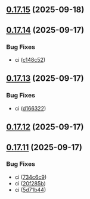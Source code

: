 ## [0.17.15](https://github.com/Carmentis/carmentis-wallet-extension/compare/v0.17.14...v0.17.15) (2025-09-18)

## [0.17.14](https://github.com/Carmentis/carmentis-wallet-extension/compare/v0.17.13...v0.17.14) (2025-09-17)


### Bug Fixes

* ci ([c148c52](https://github.com/Carmentis/carmentis-wallet-extension/commit/c148c526de0295ff919ce6aa65b4f83abf5bb42d))

## [0.17.13](https://github.com/Carmentis/carmentis-wallet-extension/compare/v0.17.12...v0.17.13) (2025-09-17)


### Bug Fixes

* ci ([d166322](https://github.com/Carmentis/carmentis-wallet-extension/commit/d1663229bd041efcaa435efe4d0a74aa3102e499))

## [0.17.12](https://github.com/Carmentis/carmentis-wallet-extension/compare/v0.17.11...v0.17.12) (2025-09-17)

## [0.17.11](https://github.com/Carmentis/carmentis-wallet-extension/compare/v0.17.10...v0.17.11) (2025-09-17)


### Bug Fixes

* ci ([734c6c9](https://github.com/Carmentis/carmentis-wallet-extension/commit/734c6c99f4d7e14818c16f300a49a3095baafa89))
* ci ([20f285b](https://github.com/Carmentis/carmentis-wallet-extension/commit/20f285bccb47feb0e311739ee7e564ba09e60a96))
* ci ([5d71b44](https://github.com/Carmentis/carmentis-wallet-extension/commit/5d71b44e8c8e09209332658ed2093662fc660058))
